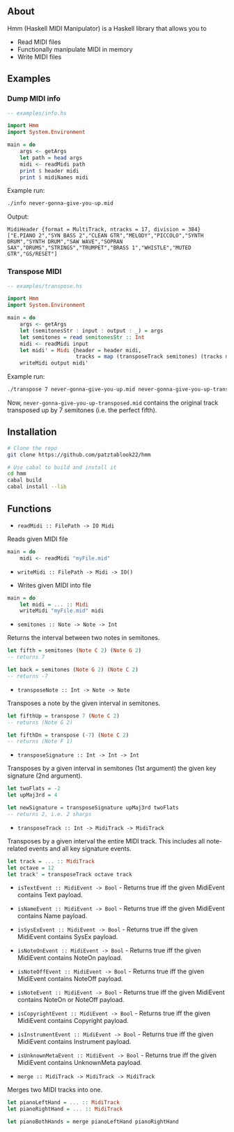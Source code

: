 ## About
Hmm (Haskell MIDI Manipulator) is a Haskell library that allows you to
- Read MIDI files
- Functionally manipulate MIDI in memory
- Write MIDI files

## Examples

### Dump MIDI info

```hs
-- examples/info.hs

import Hmm
import System.Environment

main = do
    args <- getArgs
    let path = head args
    midi <- readMidi path
    print $ header midi
    print $ midiNames midi
```
Example run:
```sh
./info never-gonna-give-you-up.mid
```
Output:
```
MidiHeader {format = MultiTrack, ntracks = 17, division = 384}
["E.PIANO 2","SYN BASS 2","CLEAN GTR","MELODY","PICCOLO","SYNTH DRUM","SYNTH DRUM","SAW WAVE","SOPRAN SAX","DRUMS","STRINGS","TRUMPET","BRASS 1","WHISTLE","MUTED GTR","GS/RESET"]
```

### Transpose MIDI

```hs
-- examples/transpose.hs

import Hmm
import System.Environment

main = do
    args <- getArgs
    let (semitonesStr : input : output : _) = args
    let semitones = read semitonesStr :: Int
    midi <- readMidi input
    let midi' = Midi {header = header midi,
                      tracks = map (transposeTrack semitones) (tracks midi)}
    writeMidi output midi'
```
Example run:
```sh
./transpose 7 never-gonna-give-you-up.mid never-gonna-give-you-up-transposed.mid
```
Now, `never-gonna-give-you-up-transposed.mid` contains the original track transposed up by 7 semitones (i.e. the perfect fifth).

## Installation

```sh
# Clone the repo
git clone https://github.com/patztablook22/hmm

# Use cabal to build and install it
cd hmm
cabal build
cabal install --lib
```

## Functions
- `readMidi :: FilePath -> IO Midi`

Reads given MIDI file
```hs
main = do
    midi <- readMidi "myFile.mid"
```

- `writeMidi :: FilePath -> Midi -> IO()`

- Writes given MIDI into file
```hs
main = do
    let midi = ... :: Midi
    writeMidi "myFile.mid" midi
```

- `semitones :: Note -> Note -> Int`

Returns the interval between two notes in semitones.
```hs
let fifth = semitones (Note C 2) (Note G 2)
-- returns 7

let back = semitones (Note G 2) (Note C 2)
-- returns -7
```

- `transposeNote :: Int -> Note -> Note`

Transposes a note by the given interval in semitones.
```hs
let fifthUp = transpose 7 (Note C 2)
-- returns (Note G 2)

let fifthDn = transpose (-7) (Note C 2)
-- returns (Note F 1)
```

- `transposeSignature :: Int -> Int -> Int`

Transposes by a given interval in semitones (1st argument) the given key signature (2nd argument).
```hs
let twoFlats = -2
let upMaj3rd = 4

let newSignature = transposeSignature upMaj3rd twoFlats
-- returns 2, i.e. 2 sharps
```

- `transposeTrack :: Int -> MidiTrack -> MidiTrack`

Transposes by a given interval the entire MIDI track. This includes all note-related events and all key signature events.
```hs
let track = ... :: MidiTrack
let octave = 12
let track' = transposeTrack octave track
```

- `isTextEvent :: MidiEvent -> Bool` - Returns true iff the given MidiEvent contains Text payload.
- `isNameEvent :: MidiEvent -> Bool` - Returns true iff the given MidiEvent contains Name payload.
- `isSysExEvent :: MidiEvent -> Bool` - Returns true iff the given MidiEvent contains SysEx payload.
- `isNoteOnEvent :: MidiEvent -> Bool` - Returns true iff the given MidiEvent contains NoteOn payload.
- `isNoteOffEvent :: MidiEvent -> Bool` - Returns true iff the given MidiEvent contains NoteOff payload.
- `isNoteEvent :: MidiEvent -> Bool` - Returns true iff the given MidiEvent contains NoteOn or NoteOff payload.
- `isCopyrightEvent :: MidiEvent -> Bool` - Returns true iff the given MidiEvent contains Copyright payload.
- `isInstrumentEvent :: MidiEvent -> Bool` - Returns true iff the given MidiEvent contains Instrument payload.
- `isUnknownMetaEvent :: MidiEvent -> Bool` - Returns true iff the given MidiEvent contains UnknownMeta payload.


- `merge :: MidiTrack -> MidiTrack -> MidiTrack`

Merges two MIDI tracks into one.
```hs
let pianoLeftHand = ... :: MidiTrack
let pianoRightHand = ... :: MidiTrack

let pianoBothHands = merge pianoLeftHand pianoRightHand
```

